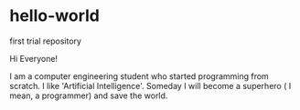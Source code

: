 # hello-world
first trial repository

Hi Everyone!

I am a computer engineering student who started programming from scratch. I like 'Artificial Intelligence'. Someday I will become a superhero ( I mean, a programmer) and save the world.
